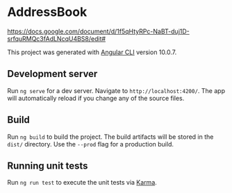 # AddressBook


https://docs.google.com/document/d/1f5qHtyRPc-NaBT-duj1D-srfquRMQc3fAdLNcqU4BS8/edit#

This project was generated with [Angular CLI](https://github.com/angular/angular-cli) version 10.0.7.

## Development server

Run `ng serve` for a dev server. Navigate to `http://localhost:4200/`. The app will automatically reload if you change any of the source files.

## Build

Run `ng build` to build the project. The build artifacts will be stored in the `dist/` directory. Use the `--prod` flag for a production build.

## Running unit tests

Run `ng run test` to execute the unit tests via [Karma](https://karma-runner.github.io).
